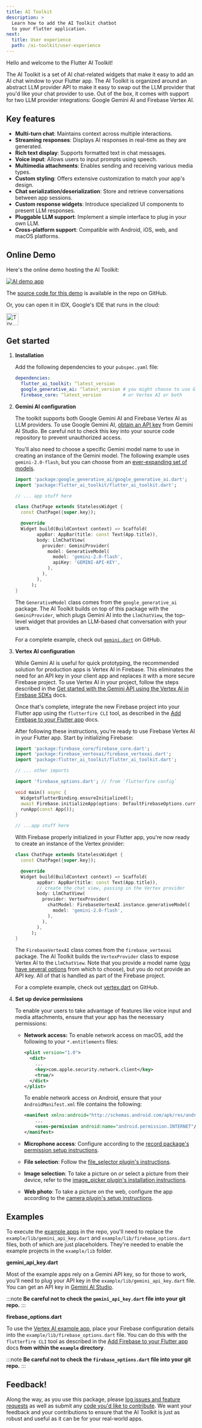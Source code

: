 ```yaml
---
title: AI Toolkit
description: >
  Learn how to add the AI Toolkit chatbot
  to your Flutter application.
next:
  title: User experience
  path: /ai-toolkit/user-experience
---
```


Hello and welcome to the Flutter AI Toolkit!

The AI Toolkit is a set of AI chat-related widgets that make
it easy to add an AI chat window to your Flutter app.
The AI Toolkit is organized around an abstract
LLM provider API to make it easy to swap out the
LLM provider that you'd like your chat provider to use.
Out of the box, it comes with support for two LLM provider
integrations: Google Gemini AI and Firebase Vertex AI.

## Key features

* **Multi-turn chat**: Maintains context across multiple interactions.
* **Streaming responses**: Displays AI responses in
  real-time as they are generated.
* **Rich text display**: Supports formatted text in chat messages.
* **Voice input**: Allows users to input prompts using speech.
* **Multimedia attachments**: Enables sending and
  receiving various media types.
* **Custom styling**: Offers extensive customization to
  match your app's design.
* **Chat serialization/deserialization**: Store and retrieve conversations
  between app sessions.
* **Custom response widgets**: Introduce specialized UI components
  to present LLM responses.
* **Pluggable LLM support**: Implement a simple interface to plug
  in your own LLM.
* **Cross-platform support**: Compatible with Android, iOS, web,
  and macOS platforms.

## Online Demo

Here's the online demo hosting the AI Toolkit:

<a href="https://flutter-ai-toolkit-examp-60bad.web.app/">
<img src="/assets/images/docs/ai-toolkit/ai-toolkit-app.png" alt="AI demo app">
</a>

The [source code for this demo][src-code] is available in the repo on GitHub.

Or, you can open it in IDX, Google's IDE that runs in the cloud:

<a href="https://idx.google.com/new?template=https%3A%2F%2Fgithub.com%2Fflutter%2Fai">
  <picture>
    <source
      media="(prefers-color-scheme: dark)"
      srcset="https://cdn.idx.dev/btn/try_light_32.svg">
    <source
      media="(prefers-color-scheme: light)"
      srcset="https://cdn.idx.dev/btn/try_dark_32.svg">
    <img
      height="32"
      alt="Try in IDX"
      src="https://cdn.idx.dev/btn/try_purple_32.svg">
  </picture>
</a>

[src-code]: {{site.github}}/flutter/ai/blob/main/example/lib/demo/demo.dart

## Get started

<ol>
<li><b>Installation</b>

Add the following dependencies to your `pubspec.yaml` file:

```yaml
dependencies:
  flutter_ai_toolkit: ^latest_version
  google_generative_ai: ^latest_version # you might choose to use Gemini,
  firebase_core: ^latest_version        # or Vertex AI or both
```
</li>

<li><b>Gemini AI configuration</b>

The toolkit supports both Google Gemini AI and
Firebase Vertex AI as LLM providers.
To use Google Gemini AI,
[obtain an API key][] from Gemini AI Studio.
Be careful not to check this key into your source code
repository to prevent unauthorized access.

[obtain an API key]: https://aistudio.google.com/app/apikey

You'll also need to choose a specific Gemini model name
to use in creating an instance of the Gemini model.
The following example uses `gemini-2.0-flash`,
but you can choose from an [ever-expanding set of models][models].

[models]: https://ai.google.dev/gemini-api/docs/models/gemini


```dart
import 'package:google_generative_ai/google_generative_ai.dart';
import 'package:flutter_ai_toolkit/flutter_ai_toolkit.dart';

// ... app stuff here

class ChatPage extends StatelessWidget {
  const ChatPage({super.key});

  @override
  Widget build(BuildContext context) => Scaffold(
        appBar: AppBar(title: const Text(App.title)),
        body: LlmChatView(
          provider: GeminiProvider(
            model: GenerativeModel(
              model: 'gemini-2.0-flash',
              apiKey: 'GEMINI-API-KEY',
            ),
          ),
        ),
      );
}
```

The `GenerativeModel` class comes from the
`google_generative_ai` package.
The AI Toolkit builds on top of this package with
the `GeminiProvider`, which plugs Gemini AI into the
`LlmChatView`, the top-level widget that provides an
LLM-based chat conversation with your users.

For a complete example, check out [`gemini.dart`][] on GitHub.

[`gemini.dart`]: {{site.github}}/flutter/ai/blob/main/example/lib/gemini/gemini.dart
</li>

<li><b>Vertex AI configuration</b>

While Gemini AI is useful for quick prototyping,
the recommended solution for production apps is
Vertex AI in Firebase. This eliminates the need
for an API key in your client app and replaces it
with a more secure Firebase project.
To use Vertex AI in your project,
follow the steps described in the
[Get started with the Gemini API using the Vertex AI in Firebase SDKs][vertex] docs.

[vertex]: https://firebase.google.com/docs/vertex-ai/get-started?platform=flutter

Once that's complete, integrate the new Firebase project
into your Flutter app using the `flutterfire CLI` tool,
as described in the [Add Firebase to your Flutter app][firebase] docs.

[firebase]: https://firebase.google.com/docs/flutter/setup

After following these instructions,
you're ready to use Firebase Vertex AI in your Flutter app.
Start by initializing Firebase:

```dart
import 'package:firebase_core/firebase_core.dart';
import 'package:firebase_vertexai/firebase_vertexai.dart';
import 'package:flutter_ai_toolkit/flutter_ai_toolkit.dart';

// ... other imports

import 'firebase_options.dart'; // from `flutterfire config`

void main() async {
  WidgetsFlutterBinding.ensureInitialized();
  await Firebase.initializeApp(options: DefaultFirebaseOptions.currentPlatform);
  runApp(const App());
}

// ...app stuff here
```

With Firebase properly initialized in your Flutter app,
you're now ready to create an instance of the Vertex provider:

```dart
class ChatPage extends StatelessWidget {
  const ChatPage({super.key});

  @override
  Widget build(BuildContext context) => Scaffold(
        appBar: AppBar(title: const Text(App.title)),
        // create the chat view, passing in the Vertex provider
        body: LlmChatView(
          provider: VertexProvider(
            chatModel: FirebaseVertexAI.instance.generativeModel(
              model: 'gemini-2.0-flash',
            ),
          ),
        ),
      );
}
```


The `FirebaseVertexAI` class comes from the
`firebase_vertexai` package. The AI Toolkit
builds the `VertexProvider` class to expose
Vertex AI to the `LlmChatView`.
Note that you provide a model name
([you have several options][options] from which to choose),
but you do not provide an API key.
All of that is handled as part of the Firebase project.

For a complete example, check out [vertex.dart][] on GitHub.

[options]: https://firebase.google.com/docs/vertex-ai/gemini-models#available-model-names
[vertex.dart]: {{site.github}}/flutter/ai/blob/main/example/lib/vertex/vertex.dart
</li>

<li><b>Set up device permissions</b>

To enable your users to take advantage of features like voice input and media
attachments, ensure that your app has the necessary permissions:

* **Network access:**
  To enable network access on macOS,
  add the following to your `*.entitlements` files:

  ```xml
  <plist version="1.0">
    <dict>
      ...
      <key>com.apple.security.network.client</key>
      <true/>
    </dict>
  </plist>
  ```

  To enable network access on Android,
  ensure that your `AndroidManifest.xml` file contains the following:

  ```xml
  <manifest xmlns:android="http://schemas.android.com/apk/res/android">
      ...
      <uses-permission android:name="android.permission.INTERNET"/>
  </manifest>
  ```

* **Microphone access**: Configure according to the
  [record package's permission setup instructions][record].
* **File selection**: Follow the [file_selector plugin's instructions][file].
* **Image selection**: To take a picture on _or_ select a picture from their
  device, refer to the
  [image_picker plugin's installation instructions][image_picker].
* **Web photo**: To take a picture on the web, configure the app
  according to the [camera plugin's setup instructions][camera].

[camera]: {{site.pub-pkg}}/camera#setup
[file]: {{site.pub-pkg}}/file_selector#usage
[image_picker]: {{site.pub-pkg}}/image_picker#installation
[record]: {{site.pub-pkg}}/record#setup-permissions-and-others
</li>
</ol>

## Examples

To execute the [example apps][] in the repo,
you'll need to replace the `example/lib/gemini_api_key.dart`
and `example/lib/firebase_options.dart` files,
both of which are just placeholders. They're needed
to enable the example projects in the `example/lib` folder.

**gemini_api_key.dart**

Most of the example apps rely on a Gemini API key,
so for those to work, you'll need to plug your API key
in the `example/lib/gemini_api_key.dart` file.
You can get an API key in [Gemini AI Studio][].

:::note
**Be careful not to check the `gemini_api_key.dart` file into your git repo.**
:::

**firebase_options.dart**

To use the [Vertex AI example app][vertex-ex],
place your Firebase configuration details
into the `example/lib/firebase_options.dart` file.
You can do this with the `flutterfire CLI` tool as described
in the [Add Firebase to your Flutter app][add-fb] docs
**from within the `example` directory**.

:::note
**Be careful not to check the `firebase_options.dart`
file into your git repo.**
:::

## Feedback!

Along the way, as you use this package,
please [log issues and feature requests][file-issues] as well as
submit any [code you'd like to contribute][submit].
We want your feedback and your contributions
to ensure that the AI Toolkit is just as robust and useful
as it can be for your real-world apps.

[add-fb]: https://firebase.google.com/docs/flutter/setup
[example apps]: {{site.github}}/flutter/ai/tree/main/example/lib
[file-issues]: {{site.github}}/flutter/ai/issues
[Gemini AI Studio]: https://aistudio.google.com/app/apikey
[submit]: {{site.github}}/flutter/ai/pulls
[vertex-ex]: {{site.github}}/flutter/ai/blob/main/example/lib/vertex/vertex.dart
